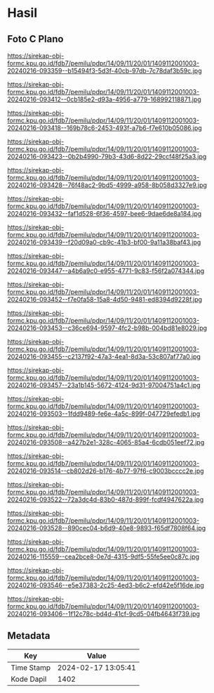 # Hasil

## Foto C Plano

https://sirekap-obj-formc.kpu.go.id/fdb7/pemilu/pdpr/14/09/11/20/01/1409112001003-20240216-093359--b15494f3-5d3f-40cb-97db-7c78daf3b59c.jpg

https://sirekap-obj-formc.kpu.go.id/fdb7/pemilu/pdpr/14/09/11/20/01/1409112001003-20240216-093412--0cb185e2-d93a-4956-a779-168992118871.jpg

https://sirekap-obj-formc.kpu.go.id/fdb7/pemilu/pdpr/14/09/11/20/01/1409112001003-20240216-093418--169b78c6-2453-493f-a7b6-f7e610b05086.jpg

https://sirekap-obj-formc.kpu.go.id/fdb7/pemilu/pdpr/14/09/11/20/01/1409112001003-20240216-093423--0b2b4990-79b3-43d6-8d22-29ccf48f25a3.jpg

https://sirekap-obj-formc.kpu.go.id/fdb7/pemilu/pdpr/14/09/11/20/01/1409112001003-20240216-093428--76f48ac2-9bd5-4999-a958-8b058d3327e9.jpg

https://sirekap-obj-formc.kpu.go.id/fdb7/pemilu/pdpr/14/09/11/20/01/1409112001003-20240216-093432--faf1d528-6f36-4597-bee6-9dae6de8a184.jpg

https://sirekap-obj-formc.kpu.go.id/fdb7/pemilu/pdpr/14/09/11/20/01/1409112001003-20240216-093439--f20d09a0-cb9c-41b3-bf00-9a11a38baf43.jpg

https://sirekap-obj-formc.kpu.go.id/fdb7/pemilu/pdpr/14/09/11/20/01/1409112001003-20240216-093447--a4b6a9c0-e955-4771-9c83-f56f2a074344.jpg

https://sirekap-obj-formc.kpu.go.id/fdb7/pemilu/pdpr/14/09/11/20/01/1409112001003-20240216-093452--f7e0fa58-15a8-4d50-9481-ed8394d9228f.jpg

https://sirekap-obj-formc.kpu.go.id/fdb7/pemilu/pdpr/14/09/11/20/01/1409112001003-20240216-093453--c36ce694-9597-4fc2-b98b-004bd81e8029.jpg

https://sirekap-obj-formc.kpu.go.id/fdb7/pemilu/pdpr/14/09/11/20/01/1409112001003-20240216-093455--c2137f92-47a3-4ea1-8d3a-53c807af77a0.jpg

https://sirekap-obj-formc.kpu.go.id/fdb7/pemilu/pdpr/14/09/11/20/01/1409112001003-20240216-093457--23a1b145-5672-4124-9d31-97004751a4c1.jpg

https://sirekap-obj-formc.kpu.go.id/fdb7/pemilu/pdpr/14/09/11/20/01/1409112001003-20240216-093503--1fdd9489-fe6e-4a5c-899f-047729efedb1.jpg

https://sirekap-obj-formc.kpu.go.id/fdb7/pemilu/pdpr/14/09/11/20/01/1409112001003-20240216-093508--a427b2e1-328c-4065-85a4-6cdb051eef72.jpg

https://sirekap-obj-formc.kpu.go.id/fdb7/pemilu/pdpr/14/09/11/20/01/1409112001003-20240216-093514--cb802d26-b176-4b77-97f6-c9003bcccc2e.jpg

https://sirekap-obj-formc.kpu.go.id/fdb7/pemilu/pdpr/14/09/11/20/01/1409112001003-20240216-093522--72a3dc4d-83b0-487d-899f-fcdf4947622a.jpg

https://sirekap-obj-formc.kpu.go.id/fdb7/pemilu/pdpr/14/09/11/20/01/1409112001003-20240216-093528--890cec04-b6d9-40e8-9893-f65df7808f64.jpg

https://sirekap-obj-formc.kpu.go.id/fdb7/pemilu/pdpr/14/09/11/20/01/1409112001003-20240216-115559--cea2bce8-0e7d-4315-9df5-55fe5ee0c87c.jpg

https://sirekap-obj-formc.kpu.go.id/fdb7/pemilu/pdpr/14/09/11/20/01/1409112001003-20240216-093546--e5e37383-2c25-4ed3-b6c2-efd42e5f16de.jpg

https://sirekap-obj-formc.kpu.go.id/fdb7/pemilu/pdpr/14/09/11/20/01/1409112001003-20240216-093406--1f12c78c-bd4d-41cf-9cd5-04fb4643f739.jpg


## Metadata

| Key        | Value               |
| ---------- | ------------------- |
| Time Stamp | 2024-02-17 13:05:41 |
| Kode Dapil | 1402                |



